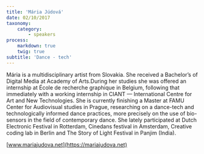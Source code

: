 ```yaml
---
title: 'Mária Júdová'
date: 02/10/2017
taxonomy:
    category:
        - speakers
process:
    markdown: true
    twig: true
subtitle: 'Dance - tech'
---
```


Mária is a multidisciplinary artist from Slovakia. She received a Bachelor’s of Digital Media at Academy of Arts.During her studies she was offered an internship at École de recherche graphique in Belgium, following that immediately with a working internship in CIANT — International Centre for Art and New Technologies. She is currently finishing a Master at FAMU Center for Audiovisual studies in Prague, researching on a dance-tech and technologically informed dance practices, more precisely on the use of bio-sensors in the field of contemporary dance. She lately participated at Dutch Electronic Festival in Rotterdam, Cinedans festival in Amsterdam, Creative coding lab in Berlin and The Story of Light Festival in Panjim (India).

[www.mariajudova.net](https://mariajudova.net)
